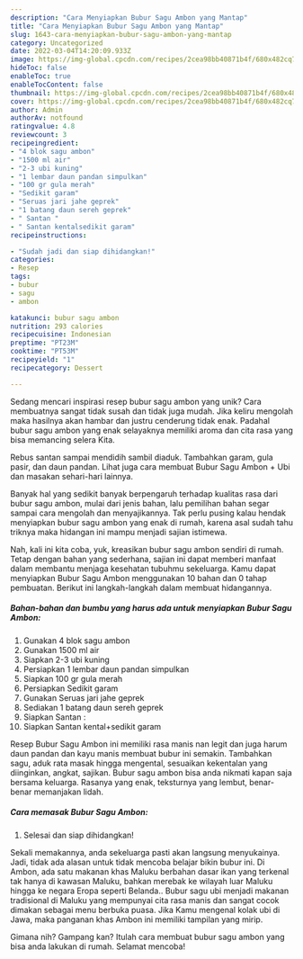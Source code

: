 ```yaml
---
description: "Cara Menyiapkan Bubur Sagu Ambon yang Mantap"
title: "Cara Menyiapkan Bubur Sagu Ambon yang Mantap"
slug: 1643-cara-menyiapkan-bubur-sagu-ambon-yang-mantap
category: Uncategorized
date: 2022-03-04T14:20:09.933Z
image: https://img-global.cpcdn.com/recipes/2cea98bb40871b4f/680x482cq70/bubur-sagu-ambon-foto-resep-utama.jpg
hideToc: false
enableToc: true
enableTocContent: false
thumbnail: https://img-global.cpcdn.com/recipes/2cea98bb40871b4f/680x482cq70/bubur-sagu-ambon-foto-resep-utama.jpg
cover: https://img-global.cpcdn.com/recipes/2cea98bb40871b4f/680x482cq70/bubur-sagu-ambon-foto-resep-utama.jpg
author: Admin
authorAv: notfound
ratingvalue: 4.8
reviewcount: 3
recipeingredient:
- "4 blok sagu ambon"
- "1500 ml air"
- "2-3 ubi kuning"
- "1 lembar daun pandan simpulkan"
- "100 gr gula merah"
- "Sedikit garam"
- "Seruas jari jahe geprek"
- "1 batang daun sereh geprek"
- " Santan "
- " Santan kentalsedikit garam"
recipeinstructions:

- "Sudah jadi dan siap dihidangkan!"
categories:
- Resep
tags:
- bubur
- sagu
- ambon

katakunci: bubur sagu ambon 
nutrition: 293 calories
recipecuisine: Indonesian
preptime: "PT23M"
cooktime: "PT53M"
recipeyield: "1"
recipecategory: Dessert

---
```





Sedang mencari inspirasi resep bubur sagu ambon yang unik? Cara membuatnya sangat tidak susah dan tidak juga mudah. Jika keliru mengolah maka hasilnya akan hambar dan justru cenderung tidak enak. Padahal bubur sagu ambon yang enak selayaknya memiliki aroma dan cita rasa yang bisa memancing selera Kita.





Rebus santan sampai mendidih sambil diaduk. Tambahkan garam, gula pasir, dan daun pandan. Lihat juga cara membuat Bubur Sagu Ambon + Ubi dan masakan sehari-hari lainnya.

Banyak hal yang sedikit banyak berpengaruh terhadap kualitas rasa dari bubur sagu ambon, mulai dari jenis bahan, lalu pemilihan bahan segar sampai cara mengolah dan menyajikannya. Tak perlu pusing kalau hendak menyiapkan bubur sagu ambon yang enak di rumah, karena asal sudah tahu triknya maka hidangan ini mampu menjadi sajian istimewa.






Nah, kali ini kita coba, yuk, kreasikan bubur sagu ambon sendiri di rumah. Tetap dengan bahan yang sederhana, sajian ini dapat memberi manfaat dalam membantu menjaga kesehatan tubuhmu sekeluarga. Kamu dapat menyiapkan Bubur Sagu Ambon menggunakan 10 bahan dan 0 tahap pembuatan. Berikut ini langkah-langkah dalam membuat hidangannya.

<!--inarticleads1-->

##### Bahan-bahan dan bumbu yang harus ada untuk menyiapkan Bubur Sagu Ambon:

1. Gunakan 4 blok sagu ambon
1. Gunakan 1500 ml air
1. Siapkan 2-3 ubi kuning
1. Persiapkan 1 lembar daun pandan simpulkan
1. Siapkan 100 gr gula merah
1. Persiapkan Sedikit garam
1. Gunakan Seruas jari jahe geprek
1. Sediakan 1 batang daun sereh geprek
1. Siapkan  Santan :
1. Siapkan  Santan kental+sedikit garam


Resep Bubur Sagu Ambon ini memiliki rasa manis nan legit dan juga harum daun pandan dan kayu manis membuat bubur ini semakin. Tambahkan sagu, aduk rata masak hingga mengental, sesuaikan kekentalan yang diinginkan, angkat, sajikan. Bubur sagu ambon bisa anda nikmati kapan saja bersama keluarga. Rasanya yang enak, teksturnya yang lembut, benar-benar memanjakan lidah. 

<!--inarticleads2-->

##### Cara memasak Bubur Sagu Ambon:


1. Selesai dan siap dihidangkan!

Sekali memakannya, anda sekeluarga pasti akan langsung menyukainya. Jadi, tidak ada alasan untuk tidak mencoba belajar bikin bubur ini. Di Ambon, ada satu makanan khas Maluku berbahan dasar ikan yang terkenal tak hanya di kawasan Maluku, bahkan merebak ke wilayah luar Maluku hingga ke negara Eropa seperti Belanda.. Bubur sagu ubi menjadi makanan tradisional di Maluku yang mempunyai cita rasa manis dan sangat cocok dimakan sebagai menu berbuka puasa. Jika Kamu mengenal kolak ubi di Jawa, maka panganan khas Ambon ini memiliki tampilan yang mirip. 

Gimana nih? Gampang kan? Itulah cara membuat bubur sagu ambon yang bisa anda lakukan di rumah. Selamat mencoba!
